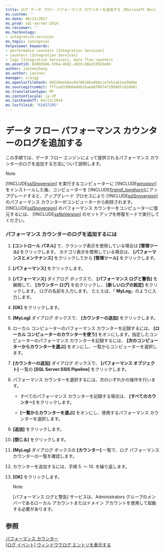 ```yaml
---
title: ログ データ フロー パフォーマンス カウンターを追加する |Microsoft Docs
ms.custom: ''
ms.date: 06/13/2017
ms.prod: sql-server-2014
ms.reviewer: ''
ms.technology:
- integration-services
ms.topic: conceptual
helpviewer_keywords:
- performance counters [Integration Services]
- counters [Integration Services]
- logs [Integration Services], data flow counters
ms.assetid: b500d166-33ba-4b82-a92d-b0a333924e8d
author: janinezhang
ms.author: janinez
manager: craigg
ms.openlocfilehash: 9d22bbe58ac04786186a4b8cca7e51a61ea5b66e
ms.sourcegitcommit: f7fced330b64d6616aeb8766747295807c92dd41
ms.translationtype: MT
ms.contentlocale: ja-JP
ms.lasthandoff: 04/23/2019
ms.locfileid: "62837295"
---
```

# <a name="add-a-log-for-data-flow-performance-counters"></a>データ フロー パフォーマンス カウンターのログを追加する
  この手順では、データ フロー エンジンによって提供されるパフォーマンス カウンターのログを追加する方法について説明します。  
  
> [!NOTE]  
>  [!INCLUDE[ssISnoversion](../includes/ssisnoversion-md.md)] を実行するコンピューターに [!INCLUDE[winxpsvr](../includes/winxpsvr-md.md)]をインストールした後、コンピューターを [!INCLUDE[firstref_longhorn](../includes/firstref-longhorn-md.md)]にアップグレードすると、アップグレード プロセスにより [!INCLUDE[ssISnoversion](../includes/ssisnoversion-md.md)] のパフォーマンス カウンターがコンピューターから削除されます。 [!INCLUDE[ssISnoversion](../includes/ssisnoversion-md.md)] のパフォーマンス カウンターをコンピューターに復元するには、 [!INCLUDE[ssNoVersion](../includes/ssnoversion-md.md)] のセットアップを修復モードで実行してください。  
  
### <a name="to-add-logging-of-performance-counters"></a>パフォーマンス カウンターのログを追加するには  
  
1.  **[コントロール パネル]** で、クラシック表示を使用している場合は **[管理ツール]** をクリックします。 カテゴリ表示を使用している場合は、 **[パフォーマンスとメンテナンス]** をクリックしてから **[管理ツール]** をクリックします。  
  
2.  **[パフォーマンス]** をクリックします。  
  
3.  **[パフォーマンス]** ダイアログ ボックスで、 **[パフォーマンス ログと警告]** を展開して、 **[カウンター ログ]** を右クリックし、 **[新しいログの設定]** をクリックします。 ログの名前を入力します。 たとえば、「 **MyLog**」のように入力します。  
  
4.  **[OK]** をクリックします。  
  
5.  **[MyLog]** ダイアログ ボックスで、 **[カウンターの追加]** をクリックします。  
  
6.  ローカル コンピューターのパフォーマンス カウンターを記録するには、 **[ローカル コンピューターのカウンターを使う]** をオンにします。指定したコンピューターのパフォーマンス カウンターを記録するには、 **[次のコンピューターからカウンターを選ぶ]** をオンにし、一覧からコンピューターを選択します。  
  
7.  **[カウンターの追加]** ダイアログ ボックスで、 **[パフォーマンス オブジェクト]** 一覧の **[SQL Server:SSIS Pipeline]** をクリックします。  
  
8.  パフォーマンス カウンターを選択するには、次のいずれかの操作を行います。  
  
    -   すべてのパフォーマンス カウンターを記録する場合は、 **[すべてのカウンター]** をクリックします。  
  
    -   **[一覧からカウンターを選ぶ]** をオンにし、使用するパフォーマンス カウンターを選択します。  
  
9. **[追加]** をクリックします。  
  
10. **[閉じる]** をクリックします。  
  
11. **[MyLog]** ダイアログ ボックスの **[カウンター]** 一覧で、ログ パフォーマンス カウンターの一覧を確認します。  
  
12. カウンターを追加するには、手順 5. ～ 10. を繰り返します。  
  
13. **[OK]** をクリックします。  
  
    > [!NOTE]  
    >  [パフォーマンス ログと警告] サービスは、Administrators グループのメンバーであるローカル アカウントまたはドメイン アカウントを使用して起動する必要があります。  
  
## <a name="see-also"></a>参照  
 [パフォーマンス カウンター](performance/performance-counters.md)   
 [[ログ イベント] ウィンドウでログ エントリを表示する](../../2014/integration-services/view-log-entries-in-the-log-events-window.md)  
  
  
